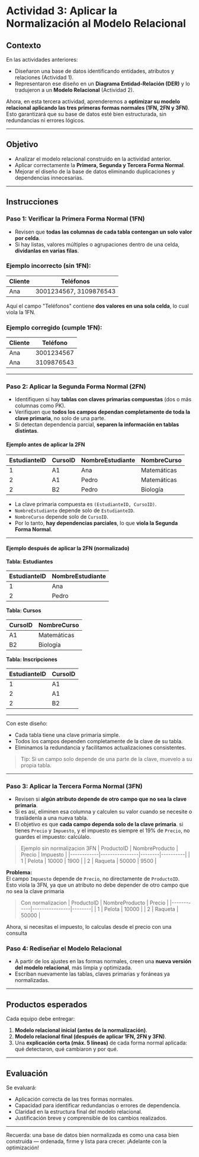 # Actividad 3: Aplicar la Normalización al Modelo Relacional

## Contexto

En las actividades anteriores:
- Diseñaron una base de datos identificando entidades, atributos y relaciones (Actividad 1).
- Representaron ese diseño en un **Diagrama Entidad-Relación (DER)** y lo tradujeron a un **Modelo Relacional** (Actividad 2).

Ahora, en esta tercera actividad, aprenderemos a **optimizar su modelo relacional aplicando las tres primeras formas normales (1FN, 2FN y 3FN)**.  
Esto garantizará que su base de datos esté bien estructurada, sin redundancias ni errores lógicos.

---

## Objetivo

- Analizar el modelo relacional construido en la actividad anterior.
- Aplicar correctamente la **Primera, Segunda y Tercera Forma Normal**.
- Mejorar el diseño de la base de datos eliminando duplicaciones y dependencias innecesarias.

---

## Instrucciones

### Paso 1: Verificar la Primera Forma Normal (1FN)

- Revisen que **todas las columnas de cada tabla contengan un solo valor por celda**.
- Si hay listas, valores múltiples o agrupaciones dentro de una celda, **divídanlas en varias filas**.

### Ejemplo incorrecto (sin 1FN):
| Cliente | Teléfonos         |
|---------|-------------------|
| Ana     | 3001234567, 3109876543 |

Aquí el campo "Teléfonos" contiene **dos valores en una sola celda**, lo cual viola la 1FN.

### Ejemplo corregido (cumple 1FN):
| Cliente | Teléfono     |
|---------|--------------|
| Ana     | 3001234567   |
| Ana     | 3109876543   |

---

### Paso 2: Aplicar la Segunda Forma Normal (2FN)

- Identifiquen si hay **tablas con claves primarias compuestas** (dos o más columnas como PK).
- Verifiquen que **todos los campos dependan completamente de toda la clave primaria**, no solo de una parte.
- Si detectan dependencia parcial, **separen la información en tablas distintas**.

#### Ejemplo antes de aplicar la 2FN

| EstudianteID | CursoID | NombreEstudiante | NombreCurso     |
|--------------|---------|------------------|-----------------|
| 1            | A1      | Ana              | Matemáticas     |
| 2            | A1      | Pedro            | Matemáticas     |
| 2            | B2      | Pedro            | Biología        |

- La clave primaria compuesta es `(EstudianteID, CursoID)`.
- `NombreEstudiante` depende solo de `EstudianteID`.
- `NombreCurso` depende solo de `CursoID`.
- Por lo tanto, **hay dependencias parciales**, lo que **viola la Segunda Forma Normal**.

---

#### Ejemplo después de aplicar la 2FN (normalizado)

**Tabla: Estudiantes**

| EstudianteID | NombreEstudiante |
|--------------|------------------|
| 1            | Ana              |
| 2            | Pedro            |

**Tabla: Cursos**

| CursoID | NombreCurso  |
|---------|---------------|
| A1      | Matemáticas   |
| B2      | Biología      |

**Tabla: Inscripciones**

| EstudianteID | CursoID |
|--------------|---------|
| 1            | A1      |
| 2            | A1      |
| 2            | B2      |

---

Con este diseño:

- Cada tabla tiene una clave primaria simple.
- Todos los campos dependen completamente de la clave de su tabla.
- Eliminamos la redundancia y facilitamos actualizaciones consistentes.

> Tip: Si un campo solo depende de una parte de la clave, muevelo a su propia tabla.

---

### Paso 3: Aplicar la Tercera Forma Normal (3FN)

- Revisen si **algún atributo depende de otro campo que no sea la clave primaria**.
- Si es así, eliminen esa columna y calculen su valor cuando se necesite o trasládenla a una nueva tabla.
- El objetivo es que **cada campo dependa solo de la clave primaria**.
si tienes `Precio` y `Impuesto`, y el impuesto es siempre el 19% de `Precio`, no guardes el impuesto: calcúlalo.

> Ejemplo sin normalizacion 3FN
| ProductoID | NombreProducto | Precio | Impuesto |
|------------|----------------|--------|----------|
| 1          | Pelota         | 10000  | 1900     |
| 2          | Raqueta        | 50000  | 9500     |

**Problema:**  
El campo `Impuesto` depende de `Precio`, no directamente de `ProductoID`.  
Esto viola la 3FN, ya que un atributo no debe depender de otro campo que no sea la clave primaria

> Con normalizacion
| ProductoID | NombreProducto | Precio |
|------------|----------------|--------|
| 1          | Pelota         | 10000  |
| 2          | Raqueta        | 50000  |

Ahora, si necesitas el impuesto, lo calculas desde el precio con una consulta

### Paso 4: Rediseñar el Modelo Relacional

- A partir de los ajustes en las formas normales, creen una **nueva versión del modelo relacional**, más limpia y optimizada.
- Escriban nuevamente las tablas, claves primarias y foráneas ya normalizadas.

---

## Productos esperados

Cada equipo debe entregar:

1. **Modelo relacional inicial (antes de la normalización)**.
2. **Modelo relacional final (después de aplicar 1FN, 2FN y 3FN)**.
3. Una **explicación corta (máx. 5 líneas)** de cada forma normal aplicada: qué detectaron, qué cambiaron y por qué.

---

## Evaluación

Se evaluará:

- Aplicación correcta de las tres formas normales.
- Capacidad para identificar redundancias o errores de dependencia.
- Claridad en la estructura final del modelo relacional.
- Justificación breve y comprensible de los cambios realizados.

---

Recuerda: una base de datos bien normalizada es como una casa bien construida — ordenada, firme y lista para crecer. ¡Adelante con la optimización!
